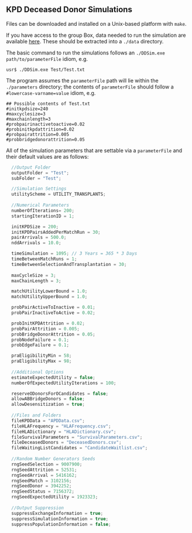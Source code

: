 
## KPD Deceased Donor Simulations

Files can be downloaded and installed on a Unix-based platform with `make`.

If you have access to the group Box, data needed to run the simulation
are available [here](https://umich.app.box.com/folder/75240512306
"MBox link"). These should be extracted into a `./data` directory.

The basic command to run the simulations follows an `./DDSim.exe
path/to/parameterFile` idiom, e.g.

```Shell
usr$ ./DDSim.exe Test/Test.txt
```

The program assumes the `parameterFile` path will lie within the
`./parameters` directory; the contents of `parameterFile` should
follow a `#lowercase-varname=value` idiom, e.g.

```
## Possible contents of Test.txt
#initkpdsize=240
#maxcyclesize=3
#maxchainlength=3
#probpairinactivetoactive=0.02
#probinitkpdattrition=0.02
#probpairattrition=0.005
#probbridgedonorattrition=0.05
```



All of the simulation parameters that are settable via a
`parameterFile` and their default values are as follows:

```C++
  //Output Folder
  outputFolder = "Test";
  subFolder = "Test";

  //Simulation Settings
  utilityScheme = UTILITY_TRANSPLANTS;
	
  //Numerical Parameters
  numberOfIterations= 200;
  startingIterationID = 1;

  initKPDSize = 200;
  initKPDPairsAddedPerMatchRun = 30;
  pairArrivals = 500.0;
  nddArrivals = 10.0;

  timeSimulation = 1095; // 3 Years = 365 * 3 Days
  timeBetweenMatchRuns = 1;
  timeBetweenSelectionAndTransplantation = 30;
	
  maxCycleSize = 3;
  maxChainLength = 3;

  matchUtilityLowerBound = 1.0;
  matchUtilityUpperBound = 1.0;

  probPairActiveToInactive = 0.01;
  probPairInactiveToActive = 0.02;

  probInitKPDAttrition = 0.02;
  probPairAttrition = 0.005;
  probBridgeDonorAttrition = 0.05;
  probNodeFailure = 0.1;
  probEdgeFailure = 0.1;

  praEligibilityMin = 58;
  praEligibilityMax = 98;
	
  //Additional Options
  estimateExpectedUtility = false;
  numberOfExpectedUtilityIterations = 100;

  reserveODonorsForOCandidates = false;
  allowABBridgeDonors = false;
  allowDesensitization = true;
	
  //Files and Folders
  fileKPDData = "APDData.csv";
  fileHLAFrequency = "HLAFrequency.csv";
  fileHLADictionary = "HLADictionary.csv";
  fileSurvivalParameters = "SurvivalParameters.csv";
  fileDeceasedDonors = "DeceasedDonors.csv";
  fileWaitingListCandidates = "CandidateWaitlist.csv";
	
  //Random Number Generators Seeds
  rngSeedSelection = 9007900;
  rngSeedAttrition = 52531;
  rngSeedArrival = 5416162;
  rngSeedMatch = 3102156;
  rngSeedDonor = 3942252;
  rngSeedStatus = 7156372;
  rngSeedExpectedUtility = 1923323;
	
  //Output Suppression
  suppressExchangeInformation = true;
  suppressSimulationInformation = true;
  suppressPopulationInformation = false;
```

